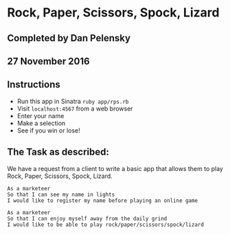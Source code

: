 # Rock, Paper, Scissors, Spock, Lizard
## Completed by Dan Pelensky
## 27 November 2016

Instructions
-------

* Run this app in Sinatra ```ruby app/rps.rb```
* Visit ```localhost:4567``` from a web browser
* Enter your name
* Make a selection
* See if you win or lose!

The Task as described:
-----

We have a request from a client to write a basic app that allows them to play Rock, Paper, Scissors, Spock, Lizard.


```
As a marketeer
So that I can see my name in lights
I would like to register my name before playing an online game

As a marketeer
So that I can enjoy myself away from the daily grind
I would like to be able to play rock/paper/scissors/spock/lizard
```
